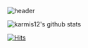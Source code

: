 ![header](https://Welcome.vercel.app/api?type=wave&color=auto&height=300&section=header&text=capsule%20render&fontSize=90)

![karmis12's github stats](https://github-readme-stats.vercel.app/api?username=karmis12&show_icons=true)

[![Hits](https://hits.seeyoufarm.com/api/count/incr/badge.svg?url=https%3A%2F%2Fgithub.com%2Fkarmis12&count_bg=%23343FD9&title_bg=%23598BE9&icon=tapas.svg&icon_color=%23EDEBE6&title=How+many+people+visited&edge_flat=false)](https://hits.seeyoufarm.com)